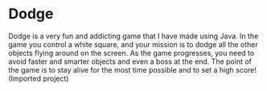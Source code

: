 # Dodge
Dodge is a very fun and addicting game that I have made using Java. In the game you control a white square, and your mission is to dodge all the other objects flying around on the screen. As the game progresses, you need to avoid faster and smarter objects and even a boss at the end. The point of the game is to stay alive for the most time possible and to set a high score!
(Imported project)
